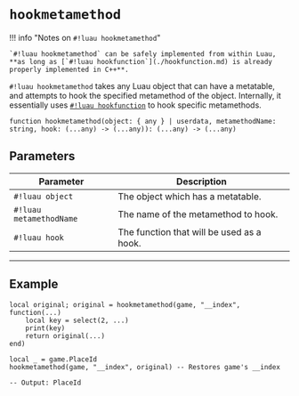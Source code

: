 # `hookmetamethod`

!!! info "Notes on `#!luau hookmetamethod`"

    `#!luau hookmetamethod` can be safely implemented from within Luau, **as long as [`#!luau hookfunction`](./hookfunction.md) is already properly implemented in C++**.

`#!luau hookmetamethod` takes any Luau object that can have a metatable, and attempts to hook the specified metamethod of the object. Internally, it essentially uses [`#!luau hookfunction`](./hookfunction.md) to hook specific metamethods.

```luau
function hookmetamethod(object: { any } | userdata, metamethodName: string, hook: (...any) -> (...any)): (...any) -> (...any)
```

## Parameters

| Parameter | Description |
|-----------|-------------|
| `#!luau object` | The object which has a metatable. |
| `#!luau metamethodName` | The name of the metamethod to hook. |
| `#!luau hook` | The function that will be used as a hook. |

---

## Example

```luau title="Easily hooking metamethods with hookmetamethod" linenums="1"
local original; original = hookmetamethod(game, "__index", function(...)
    local key = select(2, ...)
    print(key)
    return original(...)
end)

local _ = game.PlaceId
hookmetamethod(game, "__index", original) -- Restores game's __index

-- Output: PlaceId
```
